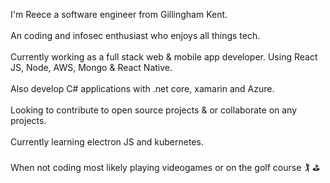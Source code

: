 I'm Reece a software engineer from Gillingham Kent.
<br/>
<br/>
An coding and infosec enthusiast who enjoys all things tech. 
<br/>
<br/>
Currently working as a full stack web & mobile app developer. Using React JS, Node, AWS, Mongo & React Native.
<br/>
<br/>
Also develop C# applications with .net core, xamarin and Azure.
<br/>
<br/>
Looking to contribute to open source projects & or collaborate on any projects.
<br/>
<br/>
Currently learning electron JS and kubernetes. 
<br/>
<br/>
When not coding most likely playing videogames or on the golf course 🏌️‍ ⛳️

<!--
**reecec/reecec** is a ✨ _special_ ✨ repository because its `README.md` (this file) appears on your GitHub profile.

Here are some ideas to get you started:

- 🔭 I’m currently working on ...
- 🌱 I’m currently learning ...
- 👯 I’m looking to collaborate on ...
- 🤔 I’m looking for help with ...
- 💬 Ask me about ...
- 📫 How to reach me: ...
- 😄 Pronouns: ...
- ⚡ Fun fact: ...

-->

